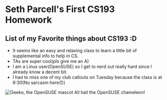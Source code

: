 # Seth Parcell's First CS193 Homework

## List of my Favorite things about CS193 :D

- It seems like an easy and relaxing class to learn a little bit of supplemental info to help in CS.
- TAs are super cool(pls give me an A)
- I am a Linux user(OpenSUSE) so I get to nerd out really hard since I already know a decent bit.
- I had to miss one of my club callouts on Tuesday because the class is at 6:30(No sarcasm here🙃)

![Geeko, the OpenSUSE mascot](https://en.opensuse.org/images/6/6a/Opensuse.png)
All hail the OpenSUSE chameleon!
